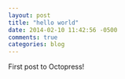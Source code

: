 ```yaml
---
layout: post
title: "hello world"
date: 2014-02-10 11:42:56 -0500
comments: true
categories: blog
---
```


First post to Octopress!
